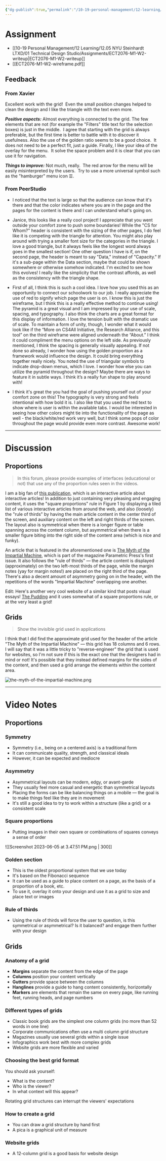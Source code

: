 ```yaml
---
{"dg-publish":true,"permalink":"/10-19-personal-management/12-learning/12-05-nyu-steinhardt-ltxd/01-technical-design-studio/01-graphic-design-week-2/","tags":[" #ltxd/courses"]}
---
```



# Assignment 

- [[10-19 Personal Management/12 Learning/12.05 NYU Steinhardt LTXD/01 Technical Design Studio/Assignments/ECT2076-M1-W2-writeup\|ECT2076-M1-W2-writeup]]
- [[ECT2076-M1-W2-wireframe.pdf]]

## Feedback 

### From Xavier 

Excellent work with the grid!  Even the small position changes helped to clean the design and I like the triangle with the text even more.

_**Positive aspects:**_ Almost everything is connected to the grid. The few elements that are not (for example the "Filters" title text for the selection boxes) is just in the middle.  I agree that starting with the grid is always preferable, but the first time is better to battle with it to discover it usefulness. Also the use of the golden ratio seems to be a good choice.  It does not need to be a perfect fit, just a guide. Finally, I like your idea of the overlay for the menu.  It solve the space problem and it is clear that you can use it for navigation.

_**Things to improve:**_ Not much, really.  The red arrow for the menu will be easily misinterpreted by the users.  Try to use a more universal symbol such as the "hamburger" menu icon ☰.

### From PeerStudio

- I noticed that the text is large so that the audience can know that it's there and that the color indicates where you are in the page and the pages for the content is there and I can understand what's going on.

- Janice, this looks like a really cool project! I appreciate that you went outside your comfort zone to push some boundaries! While the "CS for Whom?" header is consistent with the sizing of the other pages, I do feel like it is competing with the triangle for attention. You might also play around with trying a smaller font size for the categories in the triangle. I love a good triangle, but it always feels like the longest word always goes in the smallest section! One other question I have is if, on the second page, the header is meant to say "Data," instead of "Capacity." If it's a sub-page within the Data section, maybe that could be shown somewhere or otherwise somehow indicated. I'm excited to see how this evolves! I really like the simplicity that the contrast affords, as well as the consistency with the triangle shape.

- First of all, I think this is such a cool idea. I love how you used this as an opportunity to connect our schoolwork to our job. I really appreciate the use of red to signify which page the user is on. I know this is just the wireframe, but I think this is a really effective method to continue using! The pyramid is a great visual and I am impressed by your use of scale, spacing, and typography. I also think the charts are a great format for this display of information. I love the tension built with the dramatic use of scale. To maintain a form of unity, though, I wonder what it would look like if the “More on CS4All Initiative, the Research Alliance, and this tool” on the third wireframe were aligned underneath the “About.” I think it could compliment the menu options on the left side. As previously mentioned, I think the spacing is generally visually appealing. If not done so already, I wonder how using the golden proportion as a framework would influence the design. It could bring everything together really nicely. You noted the use of triangular symbols to indicate drop-down menus, which I love. I wonder how else you can utilize the pyramid throughout the design? Maybe there are ways to feature it in subtle ways. I think it’s a really fun shape to play around with!

- I think it's great the you had the goal of pushing yourself out of your comfort zone on this! The typography is very strong and feels intentional with how bold it is. I also like that you used the red text to show where is user is within the available tabs. I would be interested in seeing how other colors might tie into the functionality of the page as well - the black/white/red work very well, but I think some pops of color throughout the page would provide even more contrast. Awesome work!



---
# Discussion 

## Proportions 

> In this forum, please provide examples of interfaces (educational or not) that use any of the proportion rules seen in the videos.

I am a big fan of [this publication](https://distill.pub/2020/communicating-with-interactive-articles/), which is an interactive article about interactive articles! In addition to just containing very pleasing and engaging content, it uses the "square proportions" rule in Figure 1 by displaying a tiled list of various interactive articles from around the web, and also (loosely) the "rule of thirds" by having the main article content in the center third of the screen, and auxiliary content on the left and right thirds of the screen. The layout also is symmetrical when there is a longer figure or table spanning across the content column, but asymmetrical when there is a smaller figure biting into the right side of the content area (which is nice and funky).

An article that is featured in the aforementioned one is [The Myth of the Impartial Machine](https://parametric.press/issue-01/the-myth-of-the-impartial-machine/), which is part of the magazine Parametric Press's first issue. It also follows the "rule of thirds" — the article content is displayed (approximately) on the two left-most thirds of the page, while the margin notes (yay for margin notes!) are placed on the right third of the page. There's also a decent amount of asymmetry going on in the header, with the repetitions of the words "Impartial Machine" overlapping one another. 

Edit: Here's another very cool website of a similar kind that posts visual essays! [The Pudding](https://pudding.cool/) and it uses somewhat of a square proportions rule, or at the very least a grid!

## Grids

> Show the invisible grid used in applications

I think that I did find the approximate grid used for the header of the article "The Myth of the Impartial Machine" — this grid has 18 columns and 6 rows. I will say that it was a little tricky to "reverse-engineer" the grid that is used for websites, so I'm not sure if this is the exact one that the designers had in mind or not! It's possible that they instead defined margins for the sides of the content, and then used a grid arrange the elements within the content area. 

![the-myth-of-the-impartial-machine.png](/img/user/00-09%20Meta/01%20Assets/the-myth-of-the-impartial-machine.png)

---
# Video Notes

## Proportions

### Symmetry

- Symmetry (i.e., being on a centered axis) is a traditional form
- It can communicate quality, strength, and classical ideals
- However, it can be expected and mediocre

### Asymmetry

- Asymmetrical layouts can be modern, edgy, or avant-garde
- They usually feel more casual and energetic than symmetrical layouts
- Placing the forms can be like balancing things on a mobile — the goal is to make things feel like they are in movement 
- It's still a good idea to try to work within a structure (like a grid) or a consistent scale

### Square proportions

- Putting images in their own square or combinations of squares conveys a sense of order

![[Screenshot 2023-06-05 at 3.47.51 PM.png \| 300]]

### Golden section

- This is the oldest proportional system that we use today
- It's based on the Fibonacci sequence
- It can be used as a guide to place content on a page, as the basis of a proportion of a book, etc.
- To use it, overlay it onto your design and use it as a grid to size and place text or images 

### Rule of thirds

- Using the rule of thirds will force the user to question, is this symmetrical or asymmetrical? Is it balanced? and engage them further with your design 

## Grids

### Anatomy of a grid

- **Margins** separate the content from the edge of the page
- **Columns** position your content vertically
- **Gutters** provide space between the columns 
- **Hanglines** provide a guide to hang content consistently, horizontally 
- **Markers** are elements that remain the same on every page, like running feet, running heads, and page numbers

### Different types of grids

- Classic book grids are the simplest one column grids (no more than 52 words in one line)
- Corporate communications often use a multi column grid structure 
- Magazines usually use several grids within a single issue 
- Infographics work best with more complex grids
- Website grids are more flexible and varied 

### Choosing the best grid format 

You should ask yourself: 

- What is the content? 
- Who is the viewer? 
- In what context will this appear? 

Rotating grid structures can interrupt the viewers' expectations 

### How to create a grid 

- You can draw a grid structure by hand first
- A pica is a graphical unit of measure 

### Website grids 

- A 12-column grid is a good basis for website design 
